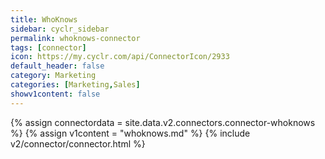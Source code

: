 ```yaml
---
title: WhoKnows
sidebar: cyclr_sidebar
permalink: whoknows-connector
tags: [connector]
icon: https://my.cyclr.com/api/ConnectorIcon/2933
default_header: false
category: Marketing
categories: [Marketing,Sales]
showv1content: false
---
```

{% assign connectordata = site.data.v2.connectors.connector-whoknows %}
{% assign v1content = "whoknows.md" %}
{% include v2/connector/connector.html %}	